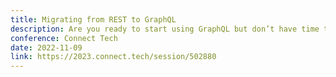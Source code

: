 ```yaml
---
title: Migrating from REST to GraphQL
description: Are you ready to start using GraphQL but don’t have time to rewrite your legacy REST API? In this session, we’ll show you some strategies for incrementally porting your APIs to start using GraphQL that allows you to leverage your existing REST APIs.
conference: Connect Tech
date: 2022-11-09
link: https://2023.connect.tech/session/502880
---
```

